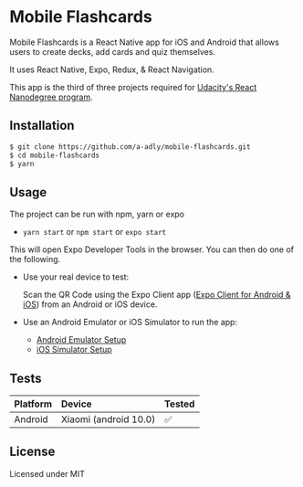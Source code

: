 # Mobile Flashcards

Mobile Flashcards is a React Native app for iOS and Android that allows users to create decks, add cards and quiz themselves.

It uses React Native, Expo, Redux, & React Navigation.

This app is the third of three projects required for [Udacity's React Nanodegree program](https://www.udacity.com/course/react-nanodegree--nd019).

## Installation

```bash
$ git clone https://github.com/a-adly/mobile-flashcards.git
$ cd mobile-flashcards
$ yarn
```

## Usage

The project can be run with npm, yarn or expo

- `yarn start` or `npm start` or `expo start`

This will open Expo Developer Tools in the browser. You can then do one of the following.

- Use your real device to test:

  Scan the QR Code using the Expo Client app ([Expo Client for Android & iOS](https://expo.io/tools#client)) from an Android or iOS device.

- Use an Android Emulator or iOS Simulator to run the app:
  - [Android Emulator Setup](https://docs.expo.io/workflow/android-studio-emulator/)
  - [iOS Simulator Setup](https://docs.expo.io/workflow/ios-simulator/)

## Tests

| Platform | Device                | Tested             |
| :------- | :-------------------- | :----------------- |
| Android  | Xiaomi (android 10.0)   | :white_check_mark: |

## License

Licensed under MIT
